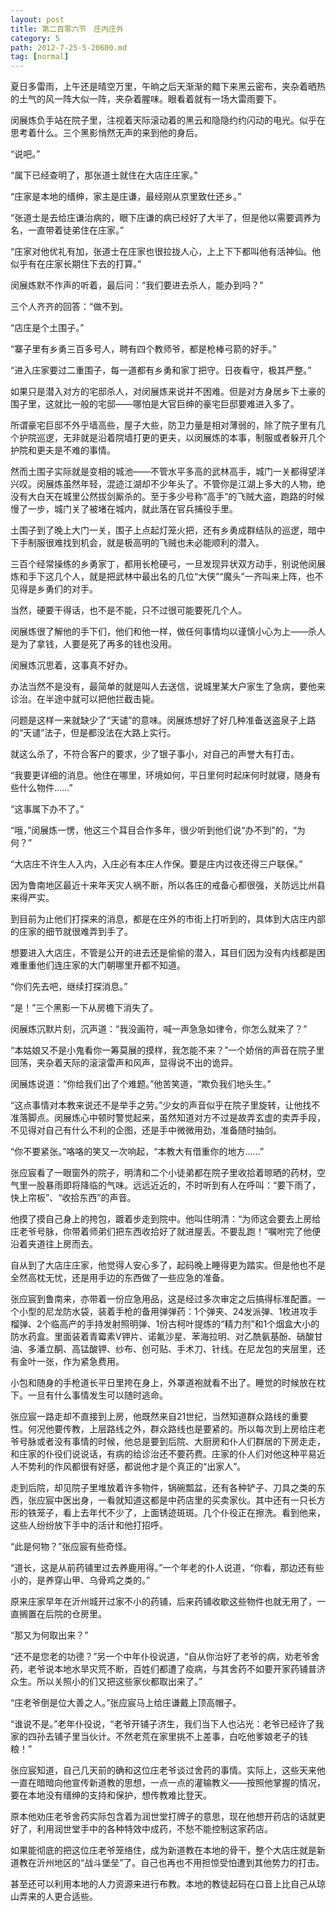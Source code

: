 ```yaml
---
layout: post
title: 第二百零六节　庄内庄外
category: 5
path: 2012-7-25-5-20600.md
tag: [normal]
---
```


夏日多雷雨，上午还是晴空万里，午晌之后天渐渐的黯下来黑云密布，夹杂着晒热的土气的风一阵大似一阵，夹杂着腥味。眼看着就有一场大雷雨要下。

闵展炼负手站在院子里，注视着天际滚动着的黑云和隐隐约约闪动的电光。似乎在思考着什么。三个黑影悄然无声的来到他的身后。

“说吧。”

“属下已经查明了，那张道士就住在大店庄庄家。”

“庄家是本地的缙绅，家主是庄谦，最经刚从京里致仕还乡。”

“张道士是去给庄谦治病的，眼下庄谦的病已经好了大半了，但是他以需要调养为名，一直带着徒弟住在庄家。”

“庄家对他优礼有加，张道士在庄家也很拉拢人心，上上下下都叫他有活神仙。他似乎有在庄家长期住下去的打算。”

闵展炼默不作声的听着，最后问：“我们要进去杀人，能办到吗？”

三个人齐齐的回答：“做不到。

“店庄是个土围子。”

“寨子里有乡勇三百多号人，聘有四个教师爷，都是枪棒弓箭的好手。”

“进入庄家要过二重围子，每一道都有乡勇和家丁把守。日夜看守，极其严整。”

如果只是潜入对方的宅邸杀人，对闵展炼来说并不困难。但是对方身居乡下土豪的围子里，这就比一般的宅邸――哪怕是大官巨绅的豪宅巨邸要难进入多了。

所谓豪宅巨邸不外乎墙高些，屋子大些，防卫力量是相对薄弱的，除了院子里有几个护院巡逻，无非就是沿着院墙打更的更夫，以闵展炼的本事，制服或者躲开几个护院和更夫是不难的事情。

然而土围子实际就是变相的城池――不管水平多高的武林高手，城门一关都得望洋兴叹。闵展炼虽然年轻，混迹江湖却不少年头了。不管你是江湖上多大的人物，绝没有大白天在城里公然拔剑厮杀的。至于多少号称“高手”的飞贼大盗，跑路的时候慢了一步，城门关了被堵在城内，就此落在官兵捕役手里。

土围子到了晚上大门一关，围子上点起灯笼火把，还有乡勇成群结队的巡逻，暗中下手制服很难找到机会，就是极高明的飞贼也未必能顺利的潜入。

三百个经常操练的乡勇家丁，都用长枪硬弓，一旦发现异状双方动手，别说他闵展炼和手下这几个人，就是把武林中最出名的几位“大侠”“魔头”一齐叫来上阵，也不见得是乡勇们的对手。

当然，硬要干得话，也不是不能，只不过很可能要死几个人。

闵展炼很了解他的手下们，他们和他一样，做任何事情均以谨慎小心为上――杀人是为了拿钱，人要是死了再多的钱也没用。

闵展炼沉思着，这事真不好办。

办法当然不是没有，最简单的就是叫人去送信，说城里某大户家生了急病，要他来诊治。在半途中就可以把他拦截击毙。

问题是这样一来就缺少了“天谴”的意味。闵展炼想好了好几种准备送盗泉子上路的“天谴”法子，但是都没法在大路上实行。

就这么杀了，不符合客户的要求，少了银子事小，对自己的声誉大有打击。

“我要更详细的消息。他住在哪里，环境如何，平日里何时起床何时就寝，随身有些什么物件……”

“这事属下办不了。”

“哦，”闵展炼一愣，他这三个耳目合作多年，很少听到他们说“办不到”的，“为何？”

“大店庄不许生人入内，入庄必有本庄人作保。要是庄内过夜还得三户联保。”

因为鲁南地区最近十来年天灾人祸不断，所以各庄的戒备心都很强，关防远比州县来得严实。

到目前为止他们打探来的消息，都是在庄外的市街上打听到的，具体到大店庄内部的庄家的细节就很难弄到手了。

想要进入大店庄，不管是公开的进去还是偷偷的潜入，耳目们因为没有内线都是困难重重他们连庄家的大门朝哪里开都不知道。

“你们先去吧，继续打探消息。”

“是！”三个黑影一下从房檐下消失了。

闵展炼沉默片刻，沉声道：“我没画符，喊一声急急如律令，你怎么就来了？”

“本姑娘又不是小鬼看你一筹莫展的摸样，我怎能不来？”一个娇俏的声音在院子里回荡，夹杂着天际的滚滚雷声和风声，显得说不出的诡异。

闵展炼说道：“你给我们出了个难题。”他苦笑道，“欺负我们地头生。”

“这点事情对本教来说还不是举手之劳。”少女的声音似乎在院子里旋转，让他找不准落脚点。闵展炼心中顿时警觉起来，虽然知道对方不过是故弄玄虚的卖弄手段，不见得对自己有什么不利的企图，还是手中微微用劲，准备随时抽剑。

“你不要紧张。”咯咯的笑又一次响起，“本教大有借重你的地方……”

张应宸看了一眼窗外的院子，明清和二个小徒弟都在院子里收拾着晾晒的药材，空气里一股暴雨即将降临的气味。远远近近的，不时听到有人在呼叫：“要下雨了，快上帘板”、“收拾东西”的声音。

他摸了摸自己身上的挎包，踱着步走到院中。他叫住明清：“为师这会要去上房给庄老爷号脉，你带着师弟们把东西收拾好了就进屋丢。不要乱跑！”嘱咐完了他便沿着夹道往上房而去。

自从到了大店庄庄家，他觉得人安心多了，起码晚上睡得更为踏实。但是他也不是全然高枕无忧，还是用手边的东西做了一些应急的准备。

张应宸到鲁南来，亦带着一份应急用品，这是经过多次审定之后搞得标准配置。一个小型的尼龙防水袋，装着手枪的备用弹弹药：1个弹夹、24发派弹、1枚进攻手榴弹、2个临高产的手持发射照明弹、1份古柯叶提炼的“精力剂”和1个烟盒大小的防水药盒。里面装着青霉素V钾片、诺氟沙星、苯海拉明、对乙酰氨基酚、硝酸甘油、多潘立酮、高锰酸钾、纱布、创可贴、手术刀、针线。在尼龙包的夹层里，还有金叶一张，作为紧急费用。

小包和随身的手枪道长平日里挎在身上，外罩道袍就看不出了。睡觉的时候放在枕下。一旦有什么事情发生可以随时逃命。

张应宸一路走却不直接到上房，他既然来自21世纪，当然知道群众路线的重要性。何况他要传教，上层路线之外，群众路线也是要紧的。所以每次到上房给庄老爷号脉或者没有事情的时候，他总是要到后院、大厨房和仆人们群居的下房走走，和庄家的仆役们说说话，有病的给诊治还不要药费。庄家的仆人们对他这种平易近人不势利的作风都很有好感，都说他才是个真正的“出家人”。

走到后院，却见院子里堆放着许多物件，锅碗瓢盆，还有各种铲子、刀具之类的东西，张应宸中医出身，一看就知道这都是中药店里的买卖家伙。其中还有一只长方形的铁笼子，看上去年代不少了，上面锈迹斑斑。几个仆役正在擦洗。看到他来，这些人纷纷放下手中的活计和他打招呼。

“此是何物？”张应宸有些奇怪。

“道长，这是从前药铺里过去养鹿用得。”一个年老的仆人说道，“你看，那边还有些小的，是养穿山甲、乌骨鸡之类的。”

原来庄家早年在沂州城开过家不小的药铺，后来药铺收歇这些物件也就无用了，一直搁置在后院的仓房里。

“那又为何取出来？”

“还不是您老的功德？”另一个中年仆役说道，“自从你治好了老爷的病，劝老爷舍药，老爷说本地水旱灾荒不断，百姓们都遭了疫病，与其舍药不如要开家药铺普济众生。所以关照小的们又把这些家伙都取出来了。”

“庄老爷倒是位大善之人。”张应宸马上给庄谦戴上顶高帽子。

“谁说不是。”老年仆役说，“老爷开铺子济生，我们当下人也沾光：老爷已经许了我家的四孙去铺子里当伙计。不然老荒在家里挑不上差事，白吃他爹娘老子的钱粮！”

张应宸知道，自己几天前的确和这位庄老爷谈过舍药的事情。实际上，这些天来他一直在暗暗向他宣传新道教的思想，一点一点的灌输教义――按照他掌握的情况，要在本地没有缙绅的支持和保护，想传教难比登天。

原本他劝庄老爷舍药实际包含着为润世堂打牌子的意思，现在他想开药店的话就更好了，利用润世堂手中的各种特效中成药，不愁不能控制这家药店。

如果能彻底的把这位庄老爷笼络住，成为新道教在本地的骨干，整个大店庄就是新道教在沂州地区的“战斗堡垒”了。自己也再也不用担惊受怕遭到其他势力的打击。

甚至还可以利用本地的人力资源来进行布教。本地的教徒起码在口音上比自己从琼山弄来的人更合适些。